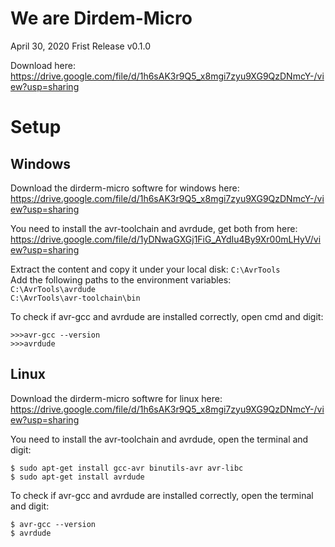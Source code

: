 # We are Dirdem-Micro

April 30, 2020
Frist Release v0.1.0

Download here:<br />
https://drive.google.com/file/d/1h6sAK3r9Q5_x8mgi7zyu9XG9QzDNmcY-/view?usp=sharing

# Setup

## Windows

Download the dirderm-micro softwre for windows here:<br />
https://drive.google.com/file/d/1h6sAK3r9Q5_x8mgi7zyu9XG9QzDNmcY-/view?usp=sharing

You need to install the avr-toolchain and avrdude, get both from here:<br />
https://drive.google.com/file/d/1yDNwaGXGj1FiG_AYdIu4By9Xr00mLHyV/view?usp=sharing

Extract the content and copy it under your local disk: `C:\AvrTools`<br />
Add the following paths to the environment variables:<br />
`C:\AvrTools\avrdude`<br />
`C:\AvrTools\avr-toolchain\bin`

To check if avr-gcc and avrdude are installed correctly, open cmd and digit:<br />
```
>>>avr-gcc --version
>>>avrdude
```

## Linux
Download the dirderm-micro softwre for linux here:<br />
https://drive.google.com/file/d/1h6sAK3r9Q5_x8mgi7zyu9XG9QzDNmcY-/view?usp=sharing

You need to install the avr-toolchain and avrdude, open the terminal and digit:<br />
```
$ sudo apt-get install gcc-avr binutils-avr avr-libc
$ sudo apt-get install avrdude
```

To check if avr-gcc and avrdude are installed correctly, open the terminal and digit:<br />
```
$ avr-gcc --version
$ avrdude
```
